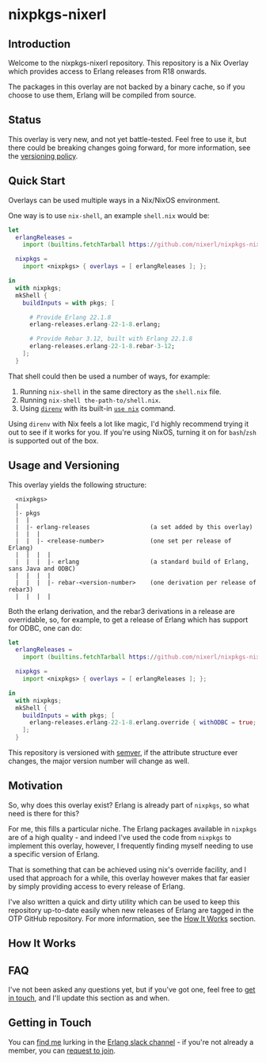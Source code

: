 # nixpkgs-nixerl

## Introduction

Welcome to the nixpkgs-nixerl repository. This repository is
a Nix Overlay which provides access to Erlang releases from
R18 onwards.

The packages in this overlay are not backed by a binary cache,
so if you choose to use them, Erlang will be compiled from source.

## Status

This overlay is very new, and not yet battle-tested. Feel
free to use it, but there could be breaking changes going forward,
for more information, see the [versioning policy](#usage-and-versioning).

## Quick Start

Overlays can be used multiple ways in a Nix/NixOS environment.

One way is to use `nix-shell`, an example `shell.nix` would be:

```nix
let
  erlangReleases =
    import (builtins.fetchTarball https://github.com/nixerl/nixpkgs-nixerl/archive/v1.0.0-devel.tar.gz);

  nixpkgs =
    import <nixpkgs> { overlays = [ erlangReleases ]; };

in
  with nixpkgs;
  mkShell {
    buildInputs = with pkgs; [

      # Provide Erlang 22.1.8
      erlang-releases.erlang-22-1-8.erlang;

      # Provide Rebar 3.12, built with Erlang 22.1.8
      erlang-releases.erlang-22-1-8.rebar-3-12;
    ];
  }
```

That shell could then be used a number of ways, for example:
1. Running `nix-shell` in the same directory as the `shell.nix` file.
2. Running `nix-shell the-path-to/shell.nix`.
3. Using [`direnv`][direnv] with its built-in [`use nix`][direnv-use-nix] command.

Using `direnv` with Nix feels a lot like magic, I'd highly recommend
trying it out to see if it works for you. If you're using NixOS, turning
it on for `bash`/`zsh` is supported out of the box.

## Usage and Versioning

This overlay yields the following structure:

```
  <nixpkgs>
  |
  |- pkgs
  |  |
  |  |- erlang-releases                 (a set added by this overlay)
  |  |  |
  |  |  |- <release-number>             (one set per release of Erlang)
  |  |  |  |
  |  |  |  |- erlang                    (a standard build of Erlang, sans Java and ODBC)
  |  |  |  |
  |  |  |  |- rebar-<version-number>    (one derivation per release of rebar3)
  |  |  |  |
```

Both the erlang derivation, and the rebar3 derivations in a release are overridable, so,
for example, to get a release of Erlang which has support for ODBC, one can do:

```nix
let
  erlangReleases =
    import (builtins.fetchTarball https://github.com/nixerl/nixpkgs-nixerl/archive/v1.0.0-devel.tar.gz);

  nixpkgs =
    import <nixpkgs> { overlays = [ erlangReleases ]; };

in
  with nixpkgs;
  mkShell {
    buildInputs = with pkgs; [
      erlang-releases.erlang-22-1-8.erlang.override { withODBC = true; };
    ];
  }
```

This repository is versioned with [semver][semver], if the attribute structure ever
changes, the major version number will change as well.


## Motivation

So, why does this overlay exist? Erlang is already part of `nixpkgs`, so
what need is there for this?

For me, this fills a particular niche. The Erlang packages available in
`nixpkgs` are of a high quality - and indeed I've used the code from
`nixpkgs` to implement this overlay, however, I frequently finding myself
needing to use a specific version of Erlang.

That is something that can be achieved using nix's override facility,
and I used that approach for a while, this overlay however makes that
far easier by simply providing access to every release of Erlang.

I've also written a quick and dirty utility which can be used to keep
this repository up-to-date easily when new releases of Erlang are
tagged in the OTP GitHub repository. For more information, see
the [How It Works](#how-it-works) section.


## How It Works

## FAQ

I've not been asked any questions yet, but if you've got one, feel
free to [get in touch](#getting-in-touch), and I'll update this section as and when.

## Getting in Touch

You can [find me][erlang-slack-channel-profile] lurking in the [Erlang slack channel][erlang-slack-channel] -
if you're not already a member, you can [request to join][erlang-slack-channel-join].




[erlang-slack-channel]: https://erlanger.slack.com/
[erlang-slack-channel-join]: https://bit.ly/ErlangSlack
[erlang-slack-channel-profile]: https://erlanger.slack.com/team/U0ZGJ4H8U
[direnv]: https://direnv.net/
[direnv-use-nix]: https://direnv.net/man/direnv-stdlib.1.html#codeuse-nix-code
[semver]: https://semver.org/


